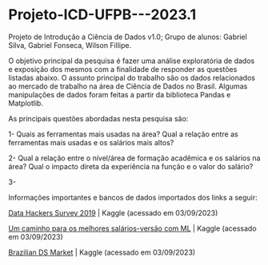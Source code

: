 # Projeto-ICD-UFPB---2023.1

Projeto de Introdução a Ciência de Dados v1.0; 
Grupo de alunos: Gabriel Silva, Gabriel Fonseca, Wilson Fillipe. 


O objetivo principal da pesquisa é fazer uma análise exploratória de dados e exposição dos mesmos com a finalidade de responder as questões listadas abaixo. O assunto principal do trabalho são os dados relacionados ao mercado de trabalho na área de Ciência de Dados no Brasil. Algumas manipulações de dados foram feitas a partir da biblioteca Pandas e Matplotlib. 


As principais questões abordadas nesta pesquisa são: 

1- Quais as ferramentas mais usadas na área? Qual a relação entre as ferramentas mais usadas e os salários mais altos? 


2- Qual a relação entre o nível/área de formação acadêmica e os salários na área? Qual o impacto direta da experiência na função e o valor do salário?


3- 



Informações importantes e bancos de dados importados dos links a seguir: 

[Data Hackers Survey 2019](https://www.kaggle.com/datasets/datahackers/pesquisa-data-hackers-2019) | Kaggle (acessado em 03/09/2023) 

[Um caminho para os melhores salários-versão com ML](https://www.kaggle.com/code/luizweb/um-caminho-para-os-melhores-sal-rios-vers-o-com-ml) | Kaggle (acessado em 03/09/2023) 

[Brazilian DS Market](https://www.kaggle.com/code/jsaguiar/brazilian-ds-market) | Kaggle (acessado em 03/09/2023) 



